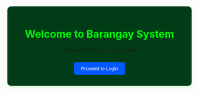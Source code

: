 <meta charset="UTF-8">
  <title>Barangay Login & Profile</title>
   <link rel="stylesheet" href="higop.css">
   <script src="data.js"></script>
   
  <style>
    .hidden { display: none; }
    .container {
      max-width: 760px;
      margin: 30px auto;
      padding: 20px;
      border-radius: 10px;
      background: rgb(0, 61, 23);
      box-shadow: 0 4px 8px rgba(21, 255, 0, 0.2);
      text-align: center;
    }
    h1, h2 { color: #00ff00; }
    button {
      padding: 10px 20px;
      margin: 10px;
      border: none;
      border-radius: 5px;
      background: #0059ff;
      color: white;
      cursor: pointer;
    }
    button:hover { background: #cc00ff; }
    table {
      width: 100%;
      border-collapse: collapse;
      margin-top: 20px;
    }
    th, td {
      border: 1px solid #ccc;
      padding: 80px 90px;
      background: #ffffff;
    }
    th {
      background: #27ae60;
      color: white;
    }
  </style>
<body>

<!-- Welcome Section -->
<div class="container" id="welcomeContainer">
  <h1>Welcome to Barangay System</h1>
  <p>Please click below to proceed.</p>
  <button onclick="goToLogin()">Proceed to Login</button>
</div>

<!-- Login Section -->
<div class="container hidden" id="posContainer">
  <h2>Barangay Login</h2>
  <label>Username:</label>
  <input type="text" id="username">
  <label>Password:</label>
  <input type="password" id="password">
  <div style="text-align: center;">
    <button onclick="login()">Login</button>
  </div>
  <p id="loginError" style="color: red;"></p>
</div>

<!-- Resident Profile Section -->
<div class="container hidden" id="residentContainer">
  <h2>My Profile</h2>
  <label>Name:</label>
  <input type="text" id="resName">
  <label>Age:</label>
  <input type="number" id="resAge">
  <label>Address:</label>
  <input type="text" id="resAddress">
  <button onclick="updateResident()">Update Profile</button>
  <button onclick="logout()">🔙 Return</button>
  <p id="resMessage" style="color: green;"></p>
</div>

<!-- Admin Section -->
<div class="container hidden" id="adminContainer">
  <h2>Barangay Residents Database</h2>
  <button onclick="showAddForm()">➕ Add New Resident</button>
  <button onclick="logout()">🔙 Return</button>

  <!-- Search Section -->
  <div style="margin: 20px 0;">
    <select id="searchCategory">
      <option value="id">ID</option>
      <option value="name">Name</option>
      <option value="age">Age</option>
      <option value="address">Address</option>
    </select>
    <input type="text" id="searchInput" placeholder="Enter search keyword">
    <button onclick="searchResidents()">🔍 Search</button>
    <button onclick="loadAllProfiles()">🔄 Reset</button>
  </div>

  <!-- Add Form -->
  <div id="addForm" class="hidden">
    <h3>Add Resident</h3>
    <label>Id:</label>
    <input type="text" id="newUsername">
    <label>Password:</label>
    <input type="password" id="newPassword">
    <label>Name:</label>
    <input type="text" id="newName">
    <label>Age:</label>
    <input type="number" id="newAge">
    <label>Address:</label>
    <input type="text" id="newAddress">
    <button onclick="addResident()">Add</button>
  </div>

  <!-- Table -->
  <table>
    <thead>
      <tr>
        <th>Id</th>
        <th>Name</th>
        <th>Age</th>
        <th>Address</th>
        <th>Actions</th>
      </tr>
    </thead>
    <tbody id="allProfiles"></tbody>
  </table>
</div>

<script>
  const users = {
    admin: { password: "1234", role: "admin" },
  };

  let currentUser = null;

  function goToLogin() {
    document.getElementById("welcomeContainer").classList.add("hidden");
    document.getElementById("posContainer").classList.remove("hidden");
  }

  function login() {
    const username = document.getElementById("username").value.trim();
    const password = document.getElementById("password").value.trim();

    if (users[username] && users[username].password === password) {
      currentUser = username;
      document.getElementById("posContainer").classList.add("hidden");

      if (users[username].role === "admin") {
        document.getElementById("adminContainer").classList.remove("hidden");
        loadAllProfiles();
      } else {
        document.getElementById("residentContainer").classList.remove("hidden");
        loadResidentProfile();
      }
    } else {
      document.getElementById("loginError").innerText = "Invalid username or password!";
    }
  }

  function loadResidentProfile() {
    const user = users[currentUser];
    document.getElementById("resName").value = user.name;
    document.getElementById("resAge").value = user.age;
    document.getElementById("resAddress").value = user.address;
  }

  function updateResident() {
    users[currentUser].name = document.getElementById("resName").value;
    users[currentUser].age = document.getElementById("resAge").value;
    users[currentUser].address = document.getElementById("resAddress").value;
    document.getElementById("resMessage").innerText = "Profile updated successfully!";
  }

  function showAddForm() {
    document.getElementById("addForm").classList.toggle("hidden");
  }

  function logout() {
    currentUser = null;
    document.getElementById("username").value = "";
    document.getElementById("password").value = "";
    document.getElementById("loginError").innerText = "";
    document.getElementById("residentContainer").classList.add("hidden");
    document.getElementById("adminContainer").classList.add("hidden");
    document.getElementById("posContainer").classList.add("hidden");
    document.getElementById("welcomeContainer").classList.remove("hidden");
  }

  function addResident() {
    const username = document.getElementById("newUsername").value.trim();
    const password = document.getElementById("newPassword").value.trim();
    const name = document.getElementById("newName").value.trim();
    const age = document.getElementById("newAge").value.trim();
    const address = document.getElementById("newAddress").value.trim();

    if (!username || !password || !name || !age || !address) {
      alert("Please fill all fields");
      return;
    }
    if (users[username]) {
      alert("Username already exists!");
      return;
    }

    users[username] = { password, role: "resident", name, age, address };
    loadAllProfiles();

    document.getElementById("addForm").classList.add("hidden");
    document.getElementById("newUsername").value = "";
    document.getElementById("newPassword").value = "";
    document.getElementById("newName").value = "";
    document.getElementById("newAge").value = "";
    document.getElementById("newAddress").value = "";
  }

  function deleteResident(username) {
    if (confirm(`Are you sure you want to delete ${username}?`)) {
      delete users[username];
      loadAllProfiles();
    }
  }

  function updateResidentAdmin(username) {
    const name = document.getElementById(`name-${username}`).value;
    const age = document.getElementById(`age-${username}`).value;
    const address = document.getElementById(`address-${username}`).value;
    users[username].name = name;
    users[username].age = age;
    users[username].address = address;
    alert("Profile updated successfully!");
  }

  function loadAllProfiles() {
    const tableBody = document.getElementById("allProfiles");
    tableBody.innerHTML = "";
    for (const username in users) {
      if (users[username].role === "resident") {
        const u = users[username];
        tableBody.innerHTML += `
          <tr>
            <td>${username}</td>
            <td><input type="text" id="name-${username}" value="${u.name}"></td>
            <td><input type="number" id="age-${username}" value="${u.age}"></td>
            <td><input type="text" id="address-${username}" value="${u.address}"></td>
            <td>
              <button onclick="updateResidentAdmin('${username}')">Update</button>
              <button style="background:#e74c3c" onclick="deleteResident('${username}')">Delete</button>
            </td>
          </tr>
        `;
      }
    }
  }

  function searchResidents() {
    const category = document.getElementById("searchCategory").value;
    const query = document.getElementById("searchInput").value.trim().toLowerCase();
    const tableBody = document.getElementById("allProfiles");
    tableBody.innerHTML = "";

    let found = false;

    for (const username in users) {
      const user = users[username];
      if (user.role !== "resident") continue;

      let valueToCheck = "";

      if (category === "id") valueToCheck = username.toLowerCase();
      if (category === "name") valueToCheck = user.name.toLowerCase();
      if (category === "age") valueToCheck = String(user.age);
      if (category === "address") valueToCheck = user.address.toLowerCase();

      if (valueToCheck.includes(query)) {
        found = true;
        tableBody.innerHTML += `
          <tr>
            <td>${username}</td>
            <td><input type="text" id="name-${username}" value="${user.name}"></td>
            <td><input type="number" id="age-${username}" value="${user.age}"></td>
            <td><input type="text" id="address-${username}" value="${user.address}"></td>
            <td>
              <button onclick="updateResidentAdmin('${username}')">Update</button>
              <button style="background:#e74c3c" onclick="deleteResident('${username}')">Delete</button>
            </td>
          </tr>
        `;
      }
    }

    if (!found) {
      tableBody.innerHTML = `<tr><td colspan="5">No results found.</td></tr>`;
    }
  }
</script>

</body>
